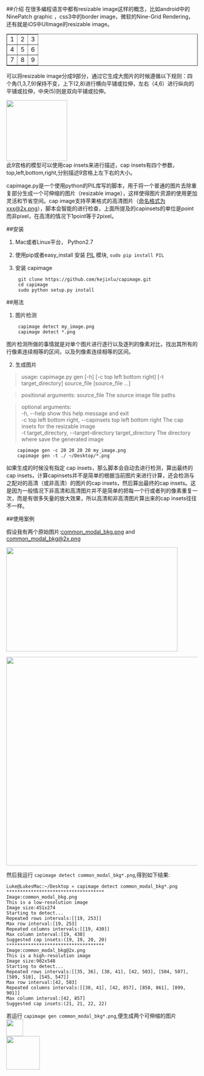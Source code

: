 ##介绍
在很多编程语言中都有resizable image这样的概念，比如android中的NinePatch graphic ，css3中的border image，微软的Nine-Grid Rendering，还有就是iOS中UIImage的resizable image。			
<table border="1">
  <tr>
    <td>1</td>
    <td>2</td>
    <td>3</td>
  </tr>
    <tr>
    <td>4</td>
    <td>5</td>
    <td>6</td>
  </tr>
    <tr>
    <td>7</td>
    <td>8</td>
    <td>9</td>
  </tr>
</table>
可以将resizable image分成9部分，通过它生成大图片的时候遵循以下规则：四个角(1,3,7,9)保持不变，上下(2,8)进行横向平铺或拉伸，左右（4,6）进行纵向的平铺或拉伸，中央(5)则是双向平铺或拉伸。   


<img  width="160" height="160" src="http://ww4.sinaimg.cn/large/65cc0af7jw1e7fp6jnvapg205u05ua9u.gif
"/>    
此9宫格的模型可以使用cap insets来进行描述，cap insets有四个参数，top,left,bottom,right,分别描述9宫格上左下右的大小。
   
capimage.py是一个使用python的PIL库写的脚本，用于将一个普通的图片去除重复部分生成一个可伸缩的图片（resizable image），这样使得图片资源的使用更加灵活和节省空间。cap image支持苹果格式的高清图片（命名格式为xxx@2x.png），脚本会智能的进行检查，上面所提及的capinsets的单位是point而非pixel，在高清的情况下1point等于2pixel。


##安装

1. Mac或者Linux平台， Python2.7 
2. 使用pip或者easy_install 安装 [PIL](http://pypi.python.org/pypi/PIL) 模块,  `sudo pip install PIL`
3. 安装 capimage
	
		git clone https://github.com/kejinlu/capimage.git
		cd capimage
		sudo python setup.py install

##用法


1. 图片检测   
   	
		capimage detect my_image.png
		capimage detect *.png
图片检测所做的事情就是对单个图片进行逐行以及逐列的像素对比，找出其所有的行像素连续相等的区间，以及列像素连续相等的区间。
   
2. 生成图片

>usage: capimage.py gen [-h] [-c top left bottom right] [-t target_directory]
                       source_file [source_file ...]

>positional arguments:
  source_file           The source image file paths

>optional arguments:   
  -h, --help            show this help message and exit   
  -c top left bottom right, --capinsets top left bottom right
                        The cap insets for the resizable image   
  -t target_directory, --target-directory target_directory
                        The directory where save the generated image
                        
		capimage gen -c 20 20 20 20 my_image.png
		capimage gen -t ./ ~/Desktop/*.png
	
如果生成的时候没有指定 cap insets，那么脚本会自动去进行检测，算出最终的cap insets，计算capinsets并不是简单的根据当前图片来进行计算，还会检测与之配对的高清（或非高清）的图片的cap insets，然后算出最终的cap insets。这是因为一般情况下非高清和高清图片并不是简单的把每一个行或者列的像素重复一次，而是有很多矢量的放大效果，所以高清和非高清图片算出来的cap insets往往不一样。

##使用案例

假设我有两个原始图片:[common_modal_bkg.png](https://raw.github.com/kejinlu/capimage/master/sample/common_modal_bkg.png) and [common_modal_bkg@2x.png](https://raw.github.com/kejinlu/capimage/master/sample/common_modal_bkg@2x.png)    

<img  width="451" height="274" src="https://raw.github.com/kejinlu/capimage/master/sample/common_modal_bkg.png
"/>    

<img  width="902" height="548" src="https://raw.github.com/kejinlu/capimage/master/sample/common_modal_bkg@2x.png
"/>   

然后我运行 `capimage detect common_modal_bkg*.png`,得到如下结果:

	Luke@LukesMac:~/Desktop » capimage detect common_modal_bkg*.png
	************************************
	Image:common_modal_bkg.png
	This is a low-resolution image
	Image size:451x274
	Starting to detect...
	Repeated rows intervals:[[19, 253]]
	Max row interval:[19, 253]
	Repeated columns intervals:[[19, 430]]
	Max column interval:[19, 430]
	Suggested cap insets:(19, 19, 20, 20)
	************************************
	Image:common_modal_bkg@2x.png
	This is a high-resolution image
	Image size:902x548
	Starting to detect...
	Repeated rows intervals:[[35, 36], [38, 41], [42, 503], [504, 507], [509, 510], [545, 547]]
	Max row interval:[42, 503]
	Repeated columns intervals:[[38, 41], [42, 857], [858, 861], [899, 901]]
	Max column interval:[42, 857]
	Suggested cap insets:(21, 21, 22, 22)
	
	
若运行 `capimage gen common_modal_bkg*.png`,便生成两个可伸缩的图片			
<img  width="44" height="44" src="https://raw.github.com/kejinlu/capimage/master/sample/common_modal_bkg-21-21-22-22.png
"/>       
<img  width="88" height="88" src="https://raw.github.com/kejinlu/capimage/master/sample/common_modal_bkg-21-21-22-22@2x.png
"/>  